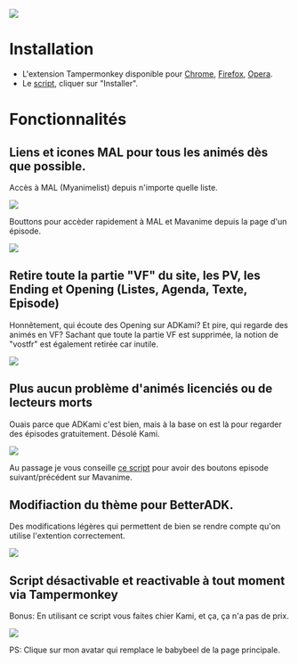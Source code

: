 ![](https://i.imgur.com/wOQ3Mop.png)

# Installation
- L'extension Tampermonkey disponible pour [Chrome](https://chrome.google.com/webstore/detail/tampermonkey/dhdgffkkebhmkfjojejmpbldmpobfkfo?hl=fr), [Firefox](https://addons.mozilla.org/fr/firefox/addon/tampermonkey/), [Opera](https://addons.opera.com/fr/extensions/details/tampermonkey-beta/).
- Le [script](https://github.com/Zenrac/Zenrac.github.io/raw/main/scripts/BetterADK.user.js), cliquer sur "Installer".

# Fonctionnalités
## Liens et icones MAL pour tous les animés dès que possible.
Accès à MAL (Myanimelist) depuis n'importe quelle liste.
<div style="text-align:left">
    <img src="https://i.imgur.com/c72gGC9.png" />
</div>

Bouttons pour accèder rapidement à MAL et Mavanime depuis la page d'un épisode.

<div style="text-align:left">
    <img src="https://i.imgur.com/XJkJdol.png" />
</div>

## Retire toute la partie "VF" du site, les PV, les Ending et Opening (Listes, Agenda, Texte, Episode)
Honnêtement, qui écoute des Opening sur ADKami? Et pire, qui regarde des animés en VF? Sachant que toute la partie VF est supprimée, la notion de "vostfr" est également retirée car inutile.

<div style="text-align:left">
    <img src="https://i.imgur.com/NC7gRGM.png" />
</div>

## Plus aucun problème d'animés licenciés ou de lecteurs morts
Ouais parce que ADKami c'est bien, mais à la base on est là pour regarder des épisodes gratuitement. Désolé Kami.

<div style="text-align:left">
    <img src="https://i.imgur.com/f32JehY.png" />
</div>

Au passage je vous conseille [ce script](https://github.com/Zenrac/Zenrac.github.io/raw/main/scripts/BetterMav.user.js) pour avoir des boutons episode suivant/précédent sur Mavanime.

## Modifiaction du thème pour BetterADK.
Des modifications légères qui permettent de bien se rendre compte qu'on utilise l'extention correctement.

<div style="text-align:left">
    <img src="https://i.imgur.com/ubAdIkQ.png" />
</div>

## Script désactivable et reactivable à tout moment via Tampermonkey
Bonus: En utilisant ce script vous faites chier Kami, et ça, ça n'a pas de prix.
<div style="text-align:left">
    <img src="https://i.imgur.com/zFfkk3X.png" />
</div>

PS: Clique sur mon avatar qui remplace le babybeel de la page principale.
